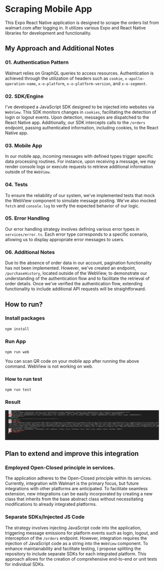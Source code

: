 # Scraping Mobile App

This Expo React Native application is designed to scrape the orders list from walmart.com after logging in. It utilizes various Expo and React Native libraries for development and functionality.

## My Approach and Additional Notes 

### 01. Authentication Pattern 

Walmart relies on GraphQL queries to access resources. Authentication is achieved through the utilization of headers such as `cookie`, `x-apollo-operation-name`, `x-o-platform`, `x-o-platform-version`, and `x-o-segment`.

### 02. SDK/Engine 

I've developed a JavaScript SDK designed to be injected into websites via `WebView`. This SDK monitors changes in `cookies`, facilitating the detection of login or logout events. Upon detection, messages are dispatched to the React Native app. Additionally, our SDK intercepts calls to the `/orders` endpoint, passing authenticated information, including cookies, to the React Native app.

### 03. Mobile App

In our mobile app, incoming messages with defined types trigger specific data processing routines. For instance, upon receiving a message, we may render console logs or execute requests to retrieve additional information outside of the `WebView`.

### 04. Tests

To ensure the reliability of our system, we've implemented tests that mock the WebView component to simulate message posting. We've also mocked `fetch` and `console.log` to verify the expected behavior of our logic.

### 05. Error Handling 

Our error handling strategy involves defining various error types in `services/error.ts`. Each error type corresponds to a specific scenario, allowing us to display appropriate error messages to users.

### 06. Additional Notes

Due to the absence of order data in our account, pagination functionality has not been implemented. However, we've created an endpoint, `/purchaseHistory`, located outside of the WebView, to demonstrate our understanding of the authentication flow and to facilitate the retrieval of order details. Once we've verified the authentication flow, extending functionality to include additional API requests will be straightforward.


## How to run? 

### Install packages

```
npm install
```

### Run App

```
npm run web
```

You can scan QR code on your mobile app after running the above command. WebView is not working on web. 

### How to run test 

```
npm run test
```

### Result

![result](assets/result.png)

## Plan to extend and improve this integration 

### Employed Open-Closed principle in services. 

The application adheres to the Open-Closed principle within its services. Currently, integration with Walmart is the primary focus, but future integrations with other platforms are anticipated. To facilitate seamless extension, new integrations can be easily incorporated by creating a new class that inherits from the base abstract class without necessitating modifications to already integrated platforms.

### Separate SDKs/Injected JS Code

The strategy involves injecting JavaScript code into the application, triggering message emissions for platform events such as login, logout, and interception of the `/orders` endpoint. However, integration requires the injection of JavaScript code as a string into the `WebView` component. To enhance maintainability and facilitate testing, I propose splitting the repository to include separate SDKs for each integrated platform. This approach allows for the creation of comprehensive end-to-end or unit tests for individual SDKs.
